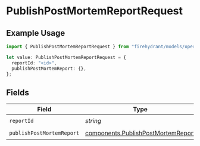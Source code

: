 # PublishPostMortemReportRequest

## Example Usage

```typescript
import { PublishPostMortemReportRequest } from "firehydrant/models/operations";

let value: PublishPostMortemReportRequest = {
  reportId: "<id>",
  publishPostMortemReport: {},
};
```

## Fields

| Field                                                                                    | Type                                                                                     | Required                                                                                 | Description                                                                              |
| ---------------------------------------------------------------------------------------- | ---------------------------------------------------------------------------------------- | ---------------------------------------------------------------------------------------- | ---------------------------------------------------------------------------------------- |
| `reportId`                                                                               | *string*                                                                                 | :heavy_check_mark:                                                                       | N/A                                                                                      |
| `publishPostMortemReport`                                                                | [components.PublishPostMortemReport](../../models/components/publishpostmortemreport.md) | :heavy_check_mark:                                                                       | N/A                                                                                      |